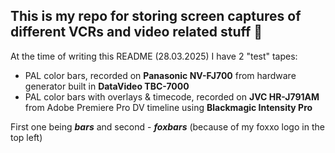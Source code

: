 ## This is my repo for storing screen captures of different VCRs and video related stuff 🦊

At the time of writing this README (28.03.2025) I have 2 "test" tapes:
- PAL color bars, recorded on **Panasonic NV-FJ700** from hardware generator built in **DataVideo TBC-7000**
- PAL color bars with overlays & timecode, recorded on **JVC HR-J791AM** from Adobe Premiere Pro DV timeline using **Blackmagic Intensity Pro** 

First one being **_bars_** and second - _**foxbars**_ (because of my foxxo logo in the top left)